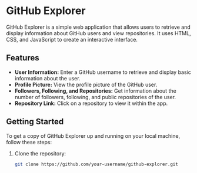 # GitHub Explorer

GitHub Explorer is a simple web application that allows users to retrieve and display information about GitHub users and view repositories. It uses HTML, CSS, and JavaScript to create an interactive interface.

## Features

- **User Information:** Enter a GitHub username to retrieve and display basic information about the user.
- **Profile Picture:** View the profile picture of the GitHub user.
- **Followers, Following, and Repositories:** Get information about the number of followers, following, and public repositories of the user.
- **Repository Link:** Click on a repository to view it within the app.


## Getting Started

To get a copy of GitHub Explorer up and running on your local machine, follow these steps:

1. Clone the repository:

   ```bash
   git clone https://github.com/your-username/github-explorer.git
